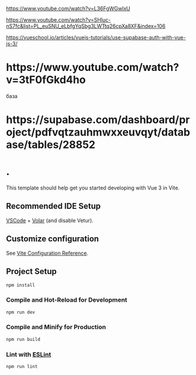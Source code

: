 https://www.youtube.com/watch?v=L36FgWGwlxU

https://www.youtube.com/watch?v=SHluc-nS7fc&list=PL_euSNU_eLbfgYqSbg3LWTtq26cpXa8XF&index=106

https://vueschool.io/articles/vuejs-tutorials/use-supabase-auth-with-vue-js-3/

<h1>https://www.youtube.com/watch?v=3tF0fGkd4ho</h1>

база
<h1>https://supabase.com/dashboard/project/pdfvqtzauhmwxxeuvqyt/database/tables/28852</h1>

# .

This template should help get you started developing with Vue 3 in Vite.

## Recommended IDE Setup

[VSCode](https://code.visualstudio.com/) + [Volar](https://marketplace.visualstudio.com/items?itemName=Vue.volar) (and disable Vetur).

## Customize configuration

See [Vite Configuration Reference](https://vitejs.dev/config/).

## Project Setup

```sh
npm install
```

### Compile and Hot-Reload for Development

```sh
npm run dev
```

### Compile and Minify for Production

```sh
npm run build
```

### Lint with [ESLint](https://eslint.org/)

```sh
npm run lint
```
